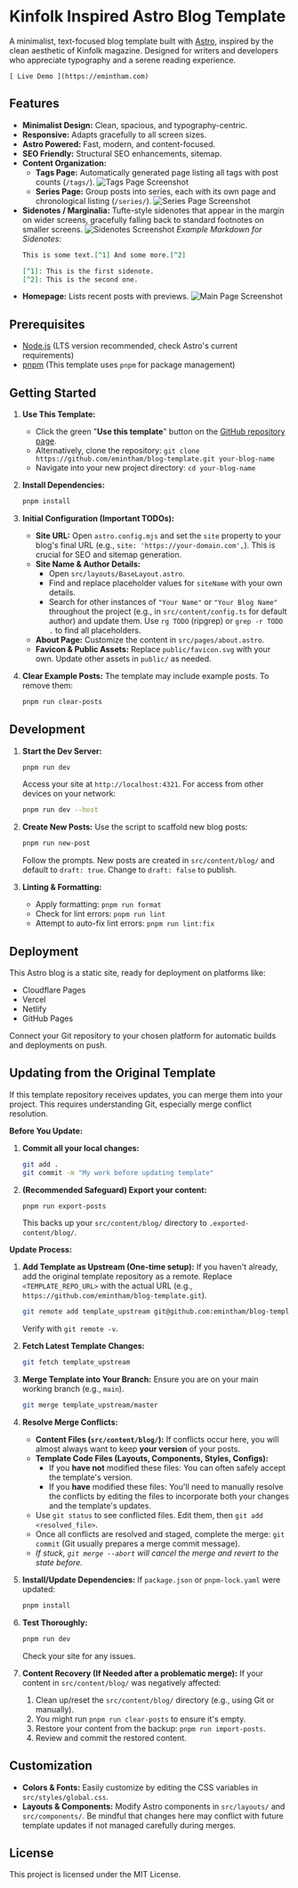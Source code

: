 # Kinfolk Inspired Astro Blog Template

A minimalist, text-focused blog template built with [Astro](https://astro.build/),
inspired by the clean aesthetic of Kinfolk magazine. Designed for writers and developers
who appreciate typography and a serene reading experience.

`[ Live Demo ](https://emintham.com)`

## Features

* **Minimalist Design:** Clean, spacious, and typography-centric.
* **Responsive:** Adapts gracefully to all screen sizes.
* **Astro Powered:** Fast, modern, and content-focused.
* **SEO Friendly:** Structural SEO enhancements, sitemap.
* **Content Organization:**
    * **Tags Page:** Automatically generated page listing all tags with post counts (`/tags/`).
        ![Tags Page Screenshot](screenshots/IMG_0029.PNG)
    * **Series Page:** Group posts into series, each with its own page and chronological listing (`/series/`).
        ![Series Page Screenshot](screenshots/IMG_0030.PNG)
* **Sidenotes / Marginalia:** Tufte-style sidenotes that appear in the margin on wider screens, gracefully falling back to standard footnotes on smaller screens.
    ![Sidenotes Screenshot](screenshots/IMG_0032.jpeg)
    *Example Markdown for Sidenotes:*
    ```markdown
    This is some text.[^1] And some more.[^2]

    [^1]: This is the first sidenote.
    [^2]: This is the second one.
    ```
* **Homepage:** Lists recent posts with previews.
    ![Main Page Screenshot](screenshots/IMG_0028.PNG)

## Prerequisites

* [Node.js](https://nodejs.org/) (LTS version recommended, check Astro's current requirements)
* [pnpm](https://pnpm.io/installation) (This template uses `pnpm` for package management)

## Getting Started

1.  **Use This Template:**
    * Click the green "**Use this template**" button on the [GitHub repository page](https://github.com/emintham/blog-template).
    * Alternatively, clone the repository: `git clone https://github.com/emintham/blog-template.git your-blog-name`
    * Navigate into your new project directory: `cd your-blog-name`

2.  **Install Dependencies:**
    ```bash
    pnpm install
    ```

3.  **Initial Configuration (Important TODOs):**
    * **Site URL:** Open `astro.config.mjs` and set the `site` property to your blog's final URL (e.g., `site: 'https://your-domain.com',`). This is crucial for SEO and sitemap generation.
    * **Site Name & Author Details:**
        * Open `src/layouts/BaseLayout.astro`.
        * Find and replace placeholder values for `siteName` with your own details.
        * Search for other instances of `"Your Name"` or `"Your Blog Name"` throughout the project (e.g., in `src/content/config.ts` for default author) and update them. Use `rg TODO` (ripgrep) or `grep -r TODO .` to find all placeholders.
    * **About Page:** Customize the content in `src/pages/about.astro`.
    * **Favicon & Public Assets:** Replace `public/favicon.svg` with your own. Update other assets in `public/` as needed.

4.  **Clear Example Posts:**
    The template may include example posts. To remove them:
    ```bash
    pnpm run clear-posts
    ```

## Development

1.  **Start the Dev Server:**
    ```bash
    pnpm run dev
    ```
    Access your site at `http://localhost:4321`. For access from other devices on your network:
    ```bash
    pnpm run dev --host
    ```

2.  **Create New Posts:**
    Use the script to scaffold new blog posts:
    ```bash
    pnpm run new-post
    ```
    Follow the prompts. New posts are created in `src/content/blog/` and default
    to `draft: true`. Change to `draft: false` to publish.

3.  **Linting & Formatting:**
    * Apply formatting: `pnpm run format`
    * Check for lint errors: `pnpm run lint`
    * Attempt to auto-fix lint errors: `pnpm run lint:fix`

## Deployment

This Astro blog is a static site, ready for deployment on platforms like:
* Cloudflare Pages
* Vercel
* Netlify
* GitHub Pages

Connect your Git repository to your chosen platform for automatic builds and deployments on push.

## Updating from the Original Template

If this template repository receives updates, you can merge them into your project.
This requires understanding Git, especially merge conflict resolution.

**Before You Update:**
1.  **Commit all your local changes:**
    ```bash
    git add .
    git commit -m "My work before updating template"
    ```
2.  **(Recommended Safeguard) Export your content:**
    ```bash
    pnpm run export-posts
    ```
    This backs up your `src/content/blog/` directory to `.exported-content/blog/`.

**Update Process:**

1.  **Add Template as Upstream (One-time setup):**
    If you haven't already, add the original template repository as a remote. Replace `<TEMPLATE_REPO_URL>` with the actual URL (e.g., `https://github.com/emintham/blog-template.git`).
    ```bash
    git remote add template_upstream git@github.com:emintham/blog-template.git
    ```
    Verify with `git remote -v`.

2.  **Fetch Latest Template Changes:**
    ```bash
    git fetch template_upstream
    ```

3.  **Merge Template into Your Branch:**
    Ensure you are on your main working branch (e.g., `main`).
    ```bash
    git merge template_upstream/master
    ```

4.  **Resolve Merge Conflicts:**
    * **Content Files (`src/content/blog/`):** If conflicts occur here, you will almost always want to keep **your version** of your posts.
    * **Template Code Files (Layouts, Components, Styles, Configs):**
        * If you **have not** modified these files: You can often safely accept the template's version.
        * If you **have** modified these files: You'll need to manually resolve the conflicts by editing the files to incorporate both your changes and the template's updates.
    * Use `git status` to see conflicted files. Edit them, then `git add <resolved_file>`.
    * Once all conflicts are resolved and staged, complete the merge: `git commit` (Git usually prepares a merge commit message).
    * *If stuck, `git merge --abort` will cancel the merge and revert to the state before.*

5.  **Install/Update Dependencies:**
    If `package.json` or `pnpm-lock.yaml` were updated:
    ```bash
    pnpm install
    ```

6.  **Test Thoroughly:**
    ```bash
    pnpm run dev
    ```
    Check your site for any issues.

7.  **Content Recovery (If Needed after a problematic merge):**
    If your content in `src/content/blog/` was negatively affected:
    1.  Clean up/reset the `src/content/blog/` directory (e.g., using Git or manually).
    2.  You might run `pnpm run clear-posts` to ensure it's empty.
    3.  Restore your content from the backup: `pnpm run import-posts`.
    4.  Review and commit the restored content.

## Customization

* **Colors & Fonts:** Easily customize by editing the CSS variables in `src/styles/global.css`.
* **Layouts & Components:** Modify Astro components in `src/layouts/` and `src/components/`. Be mindful that changes here may conflict with future template updates if not managed carefully during merges.

## License

This project is licensed under the MIT License.
